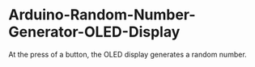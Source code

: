 # Arduino-Random-Number-Generator-OLED-Display
At the press of a button, the OLED display generates a random number.

